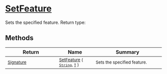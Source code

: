# [SetFeature](./Signature-100663443.md)

Sets the specified feature.
Return type:
## Methods

| Return | Name | Summary | 
| --- | --- | --- | 
| <sub>[Signature](./../Signature.md)</sub><img width=200/>| <sub>[SetFeature](./Signature-100663443.md) ( [`String`](https://docs.microsoft.com/en-us/dotnet/api/System.String), [`T`](./Signature-100663443.md) )</sub>| <sub>Sets the specified feature.</sub><img width=200/>| <br>



